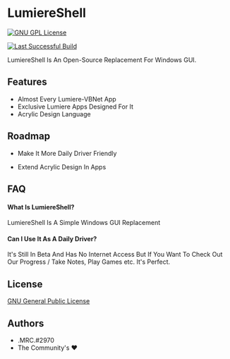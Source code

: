 
# LumiereShell


[![GNU GPL License](https://img.shields.io/badge/License-GNU%20GPL%20v3-blue)](https://www.gnu.org/licenses/gpl-3.0.txt) 

[![Last Successful Build](https://img.shields.io/badge/Last%20Successful%20Build-No%20Published%20Builds-red)](https://github.com/lumiere-vbnet/lumiereshell/releases)

LumiereShell Is An Open-Source Replacement For Windows GUI.




## Features

- Almost Every Lumiere-VBNet App
- Exclusive Lumiere Apps Designed For It
- Acrylic Design Language
## Roadmap

- Make It More Daily Driver Friendly

- Extend Acrylic Design In Apps


## FAQ

#### What Is LumiereShell?
LumiereShell Is A Simple Windows GUI Replacement

#### Can I Use It As A Daily Driver?

It's Still In Beta And Has No Internet Access But If You Want To Check Out Our Progress / Take Notes, Play Games etc. It's Perfect.
## License

[GNU General Public License](https://www.gnu.org/licenses/gpl-3.0.txt)


## Authors

- .MRC.#2970
- The Community's ❤️


